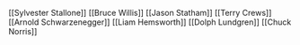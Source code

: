 [[Sylvester Stallone]]
[[Bruce Willis]]
[[Jason Statham]]
[[Terry Crews]]
[[Arnold Schwarzenegger]]
[[Liam Hemsworth]]
[[Dolph Lundgren]]
[[Chuck Norris]]
